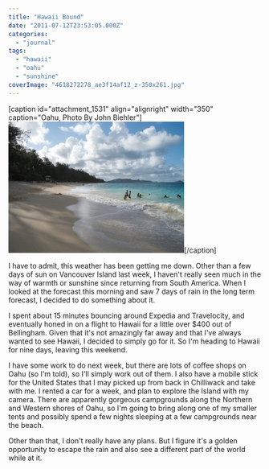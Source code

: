 ```yaml
---
title: "Hawaii Bound"
date: "2011-07-12T23:53:05.000Z"
categories: 
  - "journal"
tags: 
  - "hawaii"
  - "oahu"
  - "sunshine"
coverImage: "4618272278_ae3f14af12_z-350x261.jpg"
---
```


\[caption id="attachment\_1531" align="alignright" width="350" caption="Oahu, Photo By John Biehler"\][![](images/4618272278_ae3f14af12_z-350x261.jpg "4618272278_ae3f14af12_z")](http://www.flickr.com/photos/retrocactus/4618272278/)\[/caption\]

I have to admit, this weather has been getting me down. Other than a few days of sun on Vancouver Island last week, I haven't really seen much in the way of warmth or sunshine since returning from South America. When I looked at the forecast this morning and saw 7 days of rain in the long term forecast, I decided to do something about it.

I spent about 15 minutes bouncing around Expedia and Travelocity, and eventually honed in on a flight to Hawaii for a little over $400 out of Bellingham. Given that it's not amazingly far away and that I've always wanted to see Hawaii, I decided to simply go for it. So I'm heading to Hawaii for nine days, leaving this weekend.

I have some work to do next week, but there are lots of coffee shops on Oahu (so I'm told), so I'll simply work out of them. I also have a mobile stick for the United States that I may picked up from back in Chilliwack and take with me. I rented a car for a week, and plan to explore the Island with my camera. There are apparently gorgeous campgrounds along the Northern and Western shores of Oahu, so I'm going to bring along one of my smaller tents and possibly spend a few nights sleeping at a few campgrounds near the beach.

Other than that, I don't really have any plans. But I figure it's a golden opportunity to escape the rain and also see a different part of the world while at it.
